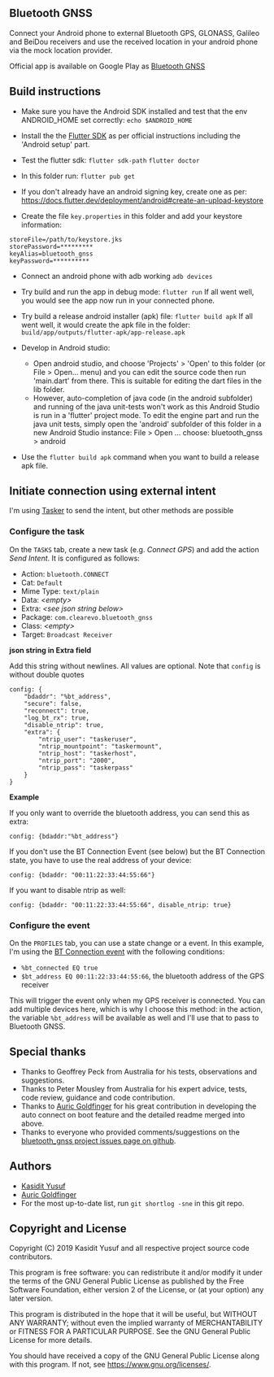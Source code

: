 Bluetooth GNSS
--------------

Connect your Android phone to external Bluetooth GPS, GLONASS, Galileo and BeiDou receivers and use the received location in your android phone via the mock location provider.

Official app is available on Google Play as [Bluetooth GNSS](https://play.google.com/store/apps/details?id=com.clearevo.bluetooth_gnss&hl=en&gl=US)

Build instructions
-----------

* Make sure you have the Android SDK installed and test that the env ANDROID_HOME set correctly:
`echo $ANDROID_HOME`

* Install the the [Flutter SDK](https://flutter.dev/docs/get-started/install) as per official instructions including the 'Android setup' part.

* Test the flutter sdk:
`flutter sdk-path`
`flutter doctor`

* In this folder run:
`flutter pub get`

* If you don't already have an android signing key, create one as per:
<https://docs.flutter.dev/deployment/android#create-an-upload-keystore>

* Create the file `key.properties` in this folder and add your keystore information:
```
storeFile=/path/to/keystore.jks
storePassword=*********
keyAlias=bluetooth_gnss
keyPassword=**********
``` 
* Connect an android phone with adb working
`adb devices`

* Try build and run the app in debug mode:
`flutter run`
If all went well, you would see the app now run in your connected phone.

* Try build a release android installer (apk) file:
`flutter build apk`
If all went well, it would create the apk file in the folder:
`build/app/outputs/flutter-apk/app-release.apk`

* Develop in Android studio:
  - Open android studio, and choose 'Projects' > 'Open' to this folder (or File > Open... menu) and you can edit the source code then run 'main.dart' from there. This is suitable for editing the dart files in the lib folder.
  - However, auto-completion of java code (in the android subfolder) and running of the java unit-tests won't work as this Android Studio is run in a 'flutter' project mode. To edit the engine part and run the java unit tests, simply open the 'android' subfolder of this folder in a new Android Studio instance: File > Open ... choose: bluetooth_gnss > android

* Use the `flutter build apk` command when you want to build a release apk file.


Initiate connection using external intent
-----------------------------------------
I'm using [Tasker](https://play.google.com/store/apps/details?id=net.dinglisch.android.taskerm) to send the intent, but other methods are possible

### Configure the task
On the `TASKS` tab, create a new task (e.g. _Connect GPS_) and add the action _Send Intent_. It is configured as follows:
* Action: `bluetooth.CONNECT`
* Cat: `Default`
* Mime Type: `text/plain`
* Data: _&lt;empty&gt;_
* Extra: _&lt;see json string below&gt;_
* Package: `com.clearevo.bluetooth_gnss`
* Class: _&lt;empty&gt;_
* Target: `Broadcast Receiver`

**json string in Extra field**

Add this string without newlines. All values are optional. Note that `config` is without double quotes

```
config: {
    "bdaddr": "%bt_address",
    "secure": false,
    "reconnect": true,
    "log_bt_rx": true,
    "disable_ntrip": true,
    "extra": {
        "ntrip_user": "taskeruser",
        "ntrip_mountpoint": "taskermount",
        "ntrip_host": "taskerhost",
        "ntrip_port": "2000",
        "ntrip_pass": "taskerpass"
    }
}
```

**Example**

If you only want to override the bluetooth address, you can send this as extra:

```
config: {bdaddr:"%bt_address"}
```

If you don't use the BT Connection Event (see below) but the BT Connection state, you have to use the real address of your device:

```
config: {bdaddr: "00:11:22:33:44:55:66"}
```

If you want to disable ntrip as well:

```
config: {bdaddr: "00:11:22:33:44:55:66", disable_ntrip: true}
```

### Configure the event
On the `PROFILES` tab, you can use a state change or a event. In this example, I'm using the [BT Connection event](https://tasker.joaoapps.com/userguide/en/help/eh_bt_connect_disconnect.html) with the following conditions:

* `%bt_connected EQ true`
* `$bt_address EQ 00:11:22:33:44:55:66`, the bluetooth address of the GPS receiver

This will trigger the event only when my GPS receiver is connected. You can add multiple devices here, which is why I choose this method: in the action, the variable `%bt_address` will be available as well and I'll use that to pass to Bluetooth GNSS.

Special thanks
--------------

- Thanks to Geoffrey Peck from Australia for his tests, observations and suggestions.
- Thanks to Peter Mousley from Australia for his expert advice, tests, code review, guidance and code contribution.
- Thanks to [Auric Goldfinger](https://github.com/auricgoldfinger) for his great contribution in developing the auto connect on boot feature and the detailed readme merged into above.
- Thanks to everyone who provided comments/suggestions on the [bluetooth_gnss project issues page on github](https://github.com/ykasidit/bluetooth_gnss/issues).

Authors
--------

- [Kasidit Yusuf](https://github.com/ykasidit)
- [Auric Goldfinger](https://github.com/auricgoldfinger)
- For the most up-to-date list, run `git shortlog -sne` in this git repo.

Copyright and License
---------------------

Copyright (C) 2019 Kasidit Yusuf and all respective project source code contributors.

This program is free software: you can redistribute it and/or modify
it under the terms of the GNU General Public License as published by
the Free Software Foundation, either version 2 of the License, or
(at your option) any later version.

This program is distributed in the hope that it will be useful,
but WITHOUT ANY WARRANTY; without even the implied warranty of
MERCHANTABILITY or FITNESS FOR A PARTICULAR PURPOSE.  See the
GNU General Public License for more details.

You should have received a copy of the GNU General Public License
along with this program.  If not, see <https://www.gnu.org/licenses/>.

